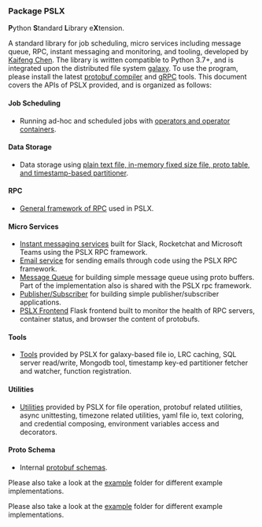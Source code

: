### Package PSLX
**P**ython **S**tandard **L**ibrary e**X**tension.

A standard library for job scheduling, micro services including message queue, RPC, instant messaging and monitoring, and tooling, developed by [Kaifeng Chen](<kfrancischen@gmail.com>). The library is written
compatible to Python 3.7+, and is integrated upon the distributed file system [galaxy](https://github.com/kfrancischen/galaxy). To use the program, please install the latest [protobuf compiler](https://github.com/protocolbuffers/protobuf)
and [gRPC](https://grpc.io/) tools. This document covers the APIs of PSLX provided, and is organized as follows:

#### Job Scheduling
* Running ad-hoc and scheduled jobs with [operators and operator containers](doc/docs/container.md).

#### Data Storage
* Data storage using [plain text file, in-memory fixed size file, proto table, and timestamp-based partitioner](doc/docs/storage.md).

#### RPC
* [General framework of RPC](doc/docs/rpc.md) used in PSLX.

#### Micro Services
* [Instant messaging services](doc/docs/micro_services/instant_messaging.md) built for Slack, Rocketchat and Microsoft Teams using the PSLX RPC framework.
* [Email service](doc/docs/micro_services/email.md) for sending emails through code using the PSLX RPC framework.
* [Message Queue](doc/docs/micro_services/message_queue.md) for building simple message queue using proto buffers. Part of the implementation also is shared with the PSLX rpc framework.
* [Publisher/Subscriber](doc/docs/micro_services/pubsub.md) for building simple publisher/subscriber applications.
* [PSLX Frontend](doc/docs/micro_services/frontend.md) Flask frontend built to monitor the health of RPC servers, container status, and browser the content of protobufs.

#### Tools
* [Tools](doc/docs/tool.md) provided by PSLX for galaxy-based file io, LRC caching, SQL server read/write, Mongodb tool, timestamp key-ed partitioner fetcher and watcher, function registration.

#### Utilities
* [Utilities](doc/docs/util.md) provided by PSLX for file operation, protobuf related utilities, async unittesting, timezone related utilities,
yaml file io, text coloring, and credential composing, environment variables access and decorators.

#### Proto Schema
* Internal [protobuf schemas](doc/docs/schema.md).

Please also take a look at the [example](https://github.com/kfrancischen/pslx/tree/master/example) folder for different example implementations.

Please also take a look at the [example](https://github.com/kfrancischen/pslx/tree/master/example) folder for different example implementations.
